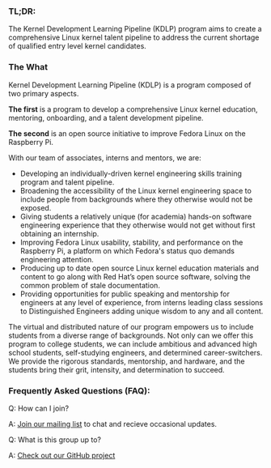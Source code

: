 ### TL;DR:

The Kernel Development Learning Pipeline (KDLP) program aims to create a comprehensive Linux kernel talent pipeline to address the current shortage of qualified entry level kernel candidates. 

### The What 

Kernel Development Learning Pipeline (KDLP) is a program composed of two primary aspects.


**The first** is a program to develop a comprehensive Linux kernel education, mentoring, onboarding, and a talent development pipeline.

**The second** is an open source initiative to improve Fedora Linux on the Raspberry Pi.


With our team of associates, interns and mentors, we are:

* Developing an individually-driven kernel engineering skills training program and talent pipeline.
* Broadening the accessibility of the Linux kernel engineering space to include people from backgrounds where they otherwise would not be exposed.
* Giving students a relatively unique (for academia) hands-on software engineering experience that they otherwise would not get without first obtaining an internship.
* Improving Fedora Linux usability, stability, and performance on the Raspberry Pi, a platform on which Fedora's status quo demands engineering attention.
* Producing up to date open source Linux kernel education materials and content to go along with Red Hat’s open source software, solving the common problem of stale documentation.
* Providing opportunities for public speaking and mentorship for engineers at any level of experience, from interns leading class sessions to Distinguished Engineers adding unique wisdom to any and all content.

The virtual and distributed nature of our program empowers us to include students from a diverse range of backgrounds. Not only can we offer this program to college students, we can include ambitious and advanced high school students, self-studying engineers, and determined career-switchers. We provide the rigorous standards, mentorship, and hardware, and the students bring their grit, intensity, and determination to succeed.

### Frequently Asked Questions (FAQ):

Q: How can I join?

A: [Join our mailing list](https://groups.google.com/forum/#!forum/rh-kdlp/join) to chat and recieve occasional updates.

Q: What is this group up to?

A: [Check out our GitHub project](https://github.com/orgs/underground-software/projects/2)

